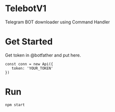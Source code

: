 # TelebotV1
Telegram BOT downloader using Command Handler

# Get Started
Get token in @botfather and put here.
```
const conn = new Api({
   token: 'YOUR_TOKEN'
})
```
# Run

```
npm start
```
